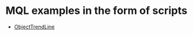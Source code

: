 # MQL examples in the form of scripts

- [ObjectTrendLine](https://github.com/mql-systems/Examples_script/tree/master/ObjectTrendLine)

